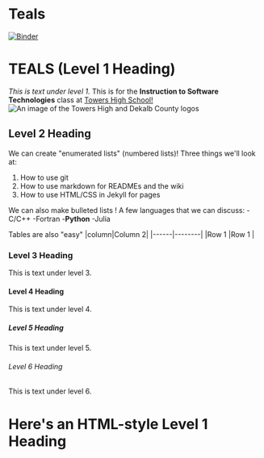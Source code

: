 # Teals
[![Binder](https://mybinder.org/badge_logo.svg)](https://mybinder.org/v2/gh/validnene01/Teals/HEAD)

# TEALS (Level 1 Heading)
*This is text under level 1.* This is for the **Instruction to Software Technologies** class at [Towers High School!](https://www.towershs.dekalb.k12.ga.us/)
![An image of the Towers High and Dekalb County logos](https://filecabinet3.eschoolview.com/61B0BE5D-1904-4EE9-9EB2-763210FD62DC/1d22e16c-4827-4141-a065-4cc537a72f1f.png)
## Level 2 Heading
We can create "enumerated lists" (numbered lists)! Three things we'll look at:
1. How to use git
2. How to use markdown for READMEs and the wiki
3. How to use HTML/CSS in Jekyll for pages

We can also make bulleted lists ! A few languages that we can discuss:
-C/C++
-Fortran
-**Python**
-Julia

Tables are also "easy"
|column|Column 2|
|------|--------|
|Row 1 |Row 1   |

### Level 3 Heading

This is text under level 3.

#### Level 4 Heading

This is text under level 4.

##### Level 5 Heading

This is text under level 5.

###### Level 6 Heading

This is text under level 6.

<H1>Here's an HTML-style Level 1 Heading</H1>
